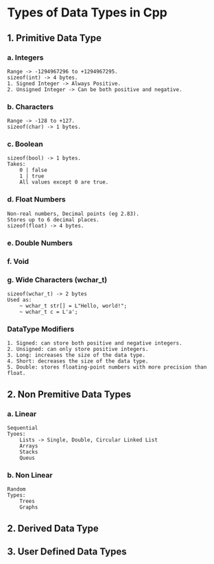 # Types of Data Types in Cpp
## 1. Primitive Data Type
###    a. Integers
    Range -> -1294967296 to +1294967295.
    sizeof(int) -> 4 bytes.
    1. Signed Integer -> Always Positive.
    2. Unsigned Integer -> Can be both positive and negative.

###    b. Characters
    Range -> -128 to +127.
    sizeof(char) -> 1 bytes.

###    c. Boolean
    sizeof(bool) -> 1 bytes.
    Takes:
        0 | false
        1 | true
        All values except 0 are true.
    
###    d. Float Numbers
    Non-real numbers, Decimal points (eg 2.83).
    Stores up to 6 decimal places.
    sizeof(float) -> 4 bytes.

###    e. Double Numbers

###    f. Void

###    g. Wide Characters (wchar_t)
    sizeof(wchar_t) -> 2 bytes
    Used as:
        ~ wchar_t str[] = L"Hello, world!";
        ~ wchar_t c = L'a';

### DataType Modifiers
    1. Signed: can store both positive and negative integers.
    2. Unsigned: can only store positive integers.
    3. Long: increases the size of the data type.
    4. Short: decreases the size of the data type.
    5. Double: stores floating-point numbers with more precision than float.

## 2. Non Premitive Data Types

###    a. Linear
    Sequential
    Tyoes:
        Lists -> Single, Double, Circular Linked List
        Arrays
        Stacks
        Queus

###    b. Non Linear
    Random
    Types:
        Trees
        Graphs

## 2. Derived Data Type

## 3. User Defined Data Types
